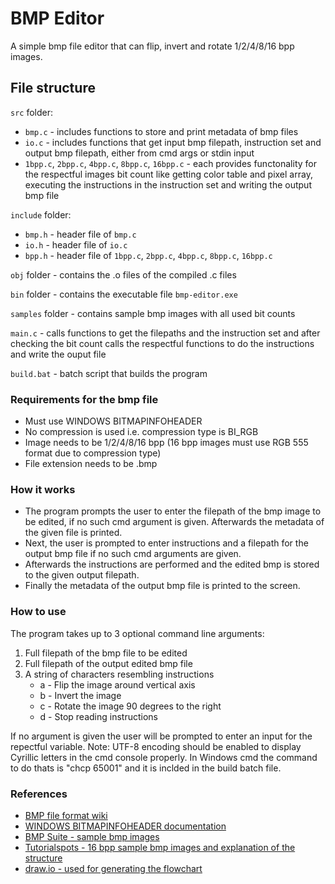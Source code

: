 # BMP Editor

A simple bmp file editor that can flip, invert and rotate 1/2/4/8/16 bpp images.

## File structure
`src` folder:
- `bmp.c` - includes functions to store and print metadata of bmp files
- `io.c` - includes functions that get input bmp filepath, instruction set and output bmp filepath, either from cmd args or stdin input
- `1bpp.c`, `2bpp.c`, `4bpp.c`, `8bpp.c`, `16bpp.c` - each provides functonality for the respectful images bit count like getting color table and pixel array, executing the instructions in the instruction set and writing the output bmp file

`include` folder:
- `bmp.h` - header file of `bmp.c`
- `io.h` - header file of `io.c`
- `bpp.h` - header file of `1bpp.c`, `2bpp.c`, `4bpp.c`, `8bpp.c`, `16bpp.c`

`obj` folder - contains the .o files of the compiled .c files

`bin` folder - contains the executable file `bmp-editor.exe`

`samples` folder - contains sample bmp images with all used bit counts

`main.c` - calls functions to get the filepaths and the instruction set and after checking the bit count calls the respectful functions to do the instructions and write the ouput file

`build.bat` - batch script that builds the program

### Requirements for the bmp file
- Must use WINDOWS BITMAPINFOHEADER
- No compression is used i.e. compression type is BI_RGB
- Image needs to be 1/2/4/8/16 bpp (16 bpp images must use RGB 555 format due to compression type)
- File extension needs to be .bmp

### How it works
- The program prompts the user to enter the filepath of the bmp image to be edited, if no such cmd argument is given. Afterwards the metadata of the given file is printed.
- Next, the user is prompted to enter instructions and a filepath for the output bmp file if no such cmd arguments are given.
- Afterwards the instructions are performed and the edited bmp is stored to the given output filepath.
- Finally the metadata of the output bmp file is printed to the screen.


### How to use
The program takes up to 3 optional command line arguments:
1. Full filepath of the bmp file to be edited
2. Full filepath of the output edited bmp file
3. A string of characters resembling instructions
    - a - Flip the image around vertical axis
    - b - Invert the image
    - c - Rotate the image 90 degrees to the right
    - d - Stop reading instructions

If no argument is given the user will be prompted to enter an input for the repectful variable.
Note: UTF-8 encoding should be enabled to display Cyrillic letters in the cmd console properly. In Windows cmd the command to do thats is "chcp 65001" and it is inclded in the build batch file.


### References
- [BMP file format wiki](https://en.wikipedia.org/wiki/BMP_file_format)
- [WINDOWS BITMAPINFOHEADER documentation](https://learn.microsoft.com/en-us/windows/win32/api/wingdi/ns-wingdi-bitmapinfoheader)
- [BMP Suite - sample bmp images](http://entropymine.com/jason/bmpsuite/bmpsuite/html/bmpsuite.html)
- [Tutorialspots - 16 bpp sample bmp images and explanation of the structure](https://tutorialspots.com/bmp-file-structure-analysis-by-php-part-2-1092.html)
- [draw.io - used for generating the flowchart](https://www.drawio.com/)
